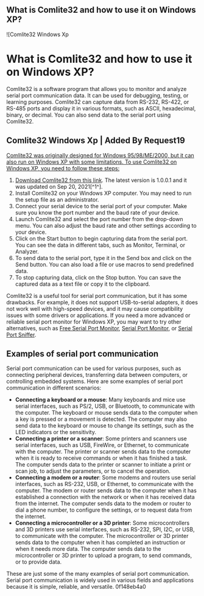 ## What is Comlite32 and how to use it on Windows XP?

 
![Comlite32 Windows Xp 
<h1>What is Comlite32 and how to use it on Windows XP?</h1>
<p>Comlite32 is a software program that allows you to monitor and analyze serial port communication data. It can be used for debugging, testing, or learning purposes. Comlite32 can capture data from RS-232, RS-422, or RS-485 ports and display it in various formats, such as ASCII, hexadecimal, binary, or decimal. You can also send data to the serial port using Comlite32.</p>
<h2>Comlite32 Windows Xp | Added By Request19</h2>
<p><a href=](https://encrypted-tbn3.gstatic.com/images?q=tbn:ANd9GcQtC01EerZQOgFZfmth4TmX4ocNJxru7ynR7qOEXYOGG-fyMGuqhnFdGsg)**Download**
 
Comlite32 was originally designed for Windows 95/98/ME/2000, but it can also run on Windows XP with some limitations. To use Comlite32 on Windows XP, you need to follow these steps:
 
1. Download Comlite32 from [this link](https://comlite32.software.informer.com/1.0/). The latest version is 1.0.0.1 and it was updated on Sep 20, 2021[^1^].
2. Install Comlite32 on your Windows XP computer. You may need to run the setup file as an administrator.
3. Connect your serial device to the serial port of your computer. Make sure you know the port number and the baud rate of your device.
4. Launch Comlite32 and select the port number from the drop-down menu. You can also adjust the baud rate and other settings according to your device.
5. Click on the Start button to begin capturing data from the serial port. You can see the data in different tabs, such as Monitor, Terminal, or Analyzer.
6. To send data to the serial port, type it in the Send box and click on the Send button. You can also load a file or use macros to send predefined data.
7. To stop capturing data, click on the Stop button. You can save the captured data as a text file or copy it to the clipboard.

Comlite32 is a useful tool for serial port communication, but it has some drawbacks. For example, it does not support USB-to-serial adapters, it does not work well with high-speed devices, and it may cause compatibility issues with some drivers or applications. If you need a more advanced or reliable serial port monitor for Windows XP, you may want to try other alternatives, such as [Free Serial Port Monitor](https://www.serial-port-monitor.com/free-serial-port-monitor-downloads.html), [Serial Port Monitor](https://www.hhdsoftware.com/serial-port-monitor), or [Serial Port Sniffer](https://www.serial-port-sniffer.com/).
  
## Examples of serial port communication
 
Serial port communication can be used for various purposes, such as connecting peripheral devices, transferring data between computers, or controlling embedded systems. Here are some examples of serial port communication in different scenarios:

- **Connecting a keyboard or a mouse**: Many keyboards and mice use serial interfaces, such as PS/2, USB, or Bluetooth, to communicate with the computer. The keyboard or mouse sends data to the computer when a key is pressed or a movement is detected. The computer may also send data to the keyboard or mouse to change its settings, such as the LED indicators or the sensitivity.
- **Connecting a printer or a scanner**: Some printers and scanners use serial interfaces, such as USB, FireWire, or Ethernet, to communicate with the computer. The printer or scanner sends data to the computer when it is ready to receive commands or when it has finished a task. The computer sends data to the printer or scanner to initiate a print or scan job, to adjust the parameters, or to cancel the operation.
- **Connecting a modem or a router**: Some modems and routers use serial interfaces, such as RS-232, USB, or Ethernet, to communicate with the computer. The modem or router sends data to the computer when it has established a connection with the network or when it has received data from the internet. The computer sends data to the modem or router to dial a phone number, to configure the settings, or to request data from the internet.
- **Connecting a microcontroller or a 3D printer**: Some microcontrollers and 3D printers use serial interfaces, such as RS-232, SPI, I2C, or USB, to communicate with the computer. The microcontroller or 3D printer sends data to the computer when it has completed an instruction or when it needs more data. The computer sends data to the microcontroller or 3D printer to upload a program, to send commands, or to provide data.

These are just some of the many examples of serial port communication. Serial port communication is widely used in various fields and applications because it is simple, reliable, and versatile.
 0f148eb4a0
